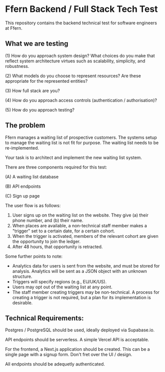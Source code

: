 # Ffern Backend / Full Stack Tech Test

This repository contains the backend technical test for software engineers at Ffern.

## What we are testing

(1) How do you approach system design? What choices do you make that reflect system architecture virtues such as scalability, simplicity, and robustness.

(2) What models do you choose to represent resources? Are these appropriate for the represented entities?

(3) How full stack are you?

(4) How do you approach access controls (authentication / authorisation)?

(5) How do you approach testing?

## The problem

Ffern manages a waiting list of prospective customers. The systems setup to manage the waiting list is not fit for purpose. The waiting list needs to be re-implemented.

Your task is to architect and implement the new waiting list system.

There are three components required for this test:

(A) A waiting list database 

(B) API endpoints

(C) Sign up page

The user flow is as follows:

1. User signs up on the waiting list on the website. They give (a) their phone number, and (b) their name.
2. When places are available, a non-technical staff member makes a "trigger" set to a certain date, for a certain cohort.
3. When the trigger is activated, members of the relevant cohort are given the opportunity to join the ledger.
4. After 48 hours, that opportunity is retracted.

Some further points to note:

- Analytics data for users is sent from the website, and must be stored for analysis. Analytics will be sent as a JSON object with an unknown structure.
- Triggers will specify regions (e.g., EU/UK/US).
- Users may opt out of the waiting list at any point.
- The staff member creating triggers may be non-technical. A process for creating a trigger is not required, but a plan for its implementation is desirable.

## Technical Requirements:

Postgres / PostgreSQL should be used, ideally deployed via Supabase.io.

API endpoints should be serverless. A simple Vercel API is acceptable.

For the frontend, a Next.js application should be created. This can be a single page with a signup form. Don't fret over the UI / design.

All endpoints should be adequetly authenticated.
